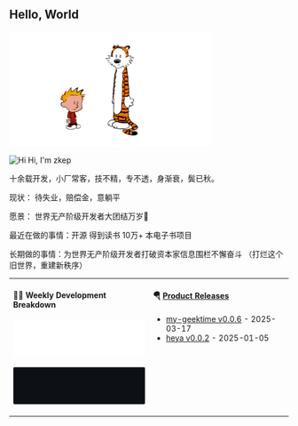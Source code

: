 ## Hello, World

![](https://raw.githubusercontent.com/zkep/zkep/master/images/calvin-and-hobbes.gif)

<img src='https://qpluspicture.oss-cn-beijing.aliyuncs.com/6LjjQA/Hi.gif' alt='Hi' width="24"/> Hi, I'm zkep

十余载开发，小厂常客，技不精，专不透，身渐衰，鬓已秋。

现状： 待失业，赔偿金，意躺平

愿景： 世界无产阶级开发者大团结万岁🎉

最近在做的事情：开源 得到读书 10万+ 本电子书项目

长期做的事情：为世界无产阶级开发者打破资本家信息围栏不懈奋斗 （打烂这个旧世界，重建新秩序）



<table width="960px">
<tr>
<td valign="top" width="50%">

#### 🏊‍♂️ Weekly Development Breakdown

![light](https://raw.githubusercontent.com/zkep/zkep/master/images/wakatime_weekly_language_stats.svg#gh-light-mode-only)

![dark](https://raw.githubusercontent.com/zkep/zkep/master/images/wakatime_weekly_language_stats_black.svg#gh-dark-mode-only)

</td>
<td valign="top" width="50%">

#### 🪂 <a href="https://github.com/zkep/zkep/blob/master/releases.md" target="_blank">Product Releases</a>

<!-- recent_releases starts -->
* <a href='https://github.com/zkep/my-geektime/releases/tag/v0.0.6' target='_blank'>my-geektime v0.0.6</a> - 2025-03-17
* <a href='https://github.com/zkep/heya/releases/tag/v0.0.2' target='_blank'>heya v0.0.2</a> - 2025-01-05
<!-- recent_releases ends -->

</td>
</tr>

</table>
